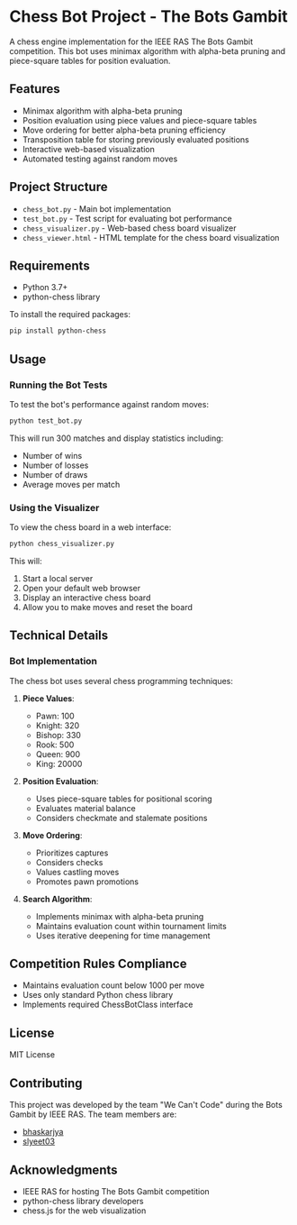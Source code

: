 # Chess Bot Project - The Bots Gambit

A chess engine implementation for the IEEE RAS The Bots Gambit competition. This bot uses minimax algorithm with alpha-beta pruning and piece-square tables for position evaluation.

## Features

- Minimax algorithm with alpha-beta pruning
- Position evaluation using piece values and piece-square tables
- Move ordering for better alpha-beta pruning efficiency
- Transposition table for storing previously evaluated positions
- Interactive web-based visualization
- Automated testing against random moves

## Project Structure

- `chess_bot.py` - Main bot implementation
- `test_bot.py` - Test script for evaluating bot performance
- `chess_visualizer.py` - Web-based chess board visualizer
- `chess_viewer.html` - HTML template for the chess board visualization

## Requirements

- Python 3.7+
- python-chess library

To install the required packages:

```bash
pip install python-chess
```

## Usage

### Running the Bot Tests

To test the bot's performance against random moves:

```bash
python test_bot.py
```

This will run 300 matches and display statistics including:

- Number of wins
- Number of losses
- Number of draws
- Average moves per match

### Using the Visualizer

To view the chess board in a web interface:

```bash
python chess_visualizer.py
```

This will:

1. Start a local server
2. Open your default web browser
3. Display an interactive chess board
4. Allow you to make moves and reset the board

## Technical Details

### Bot Implementation

The chess bot uses several chess programming techniques:

1. **Piece Values**:

   - Pawn: 100
   - Knight: 320
   - Bishop: 330
   - Rook: 500
   - Queen: 900
   - King: 20000

2. **Position Evaluation**:

   - Uses piece-square tables for positional scoring
   - Evaluates material balance
   - Considers checkmate and stalemate positions

3. **Move Ordering**:

   - Prioritizes captures
   - Considers checks
   - Values castling moves
   - Promotes pawn promotions

4. **Search Algorithm**:
   - Implements minimax with alpha-beta pruning
   - Maintains evaluation count within tournament limits
   - Uses iterative deepening for time management

## Competition Rules Compliance

- Maintains evaluation count below 1000 per move
- Uses only standard Python chess library
- Implements required ChessBotClass interface

## License

MIT License

## Contributing

This project was developed by the team "We Can't Code" during the Bots Gambit by IEEE RAS. The team members are:

- [bhaskarjya](https://www.linkedin.com/in/bhaskarjya-nayananju-a63445316)
- [slyeet03](https://github.com/slyeet03)

## Acknowledgments

- IEEE RAS for hosting The Bots Gambit competition
- python-chess library developers
- chess.js for the web visualization
